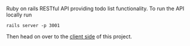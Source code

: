 Ruby on rails RESTful API providing todo list functionality. 
To run the API locally run
```
rails server -p 3001
```
Then head on over to the [client side](https://github.com/ryanwdale/todo-list-frontend) of this project. 